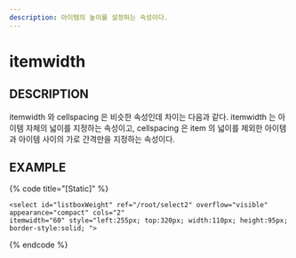 ```yaml
---
description: 아이템의 높이를 설정하는 속성이다.
---
```


# itemwidth

## DESCRIPTION

itemwidth 와 cellspacing 은 비슷한 속성인데 차이는 다음과 같다. 
itemwidth 는 아이템 자체의 넓이를 지정하는 속성이고, cellspacing 은 item 의 넓이를 제외한 아이템과 아이템 사이의 가로 간격만을 지정하는 속성이다.  

## EXAMPLE

{% code title="\[Static\]" %}
```markup
<select id="listboxWeight" ref="/root/select2" overflow="visible" appearance="compact" cols="2" 
itemwidth="60" style="left:255px; top:320px; width:110px; height:95px; border-style:solid; "> 
```
{% endcode %}
